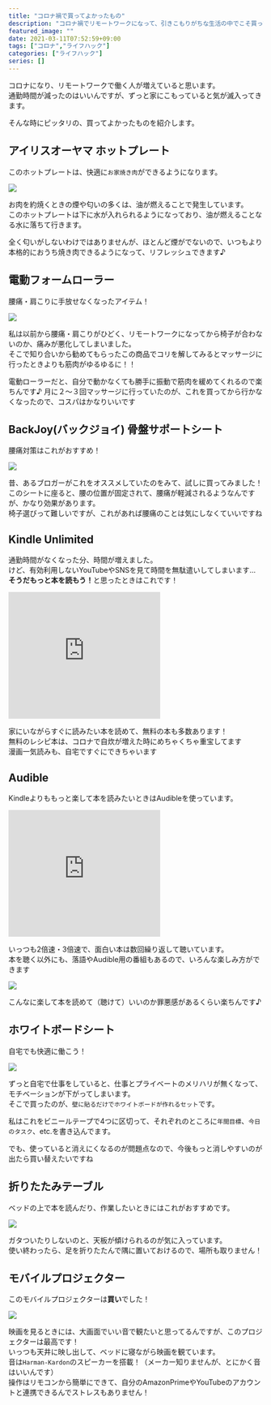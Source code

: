 ```yaml
---
title: "コロナ禍で買ってよかったもの"
description: "コロナ禍でリモートワークになって、引きこもりがちな生活の中でこそ買ってよかったものを紹介します"
featured_image: ""
date: 2021-03-11T07:52:59+09:00
tags: ["コロナ","ライフハック"]
categories: ["ライフハック"]
series: []
---
```

コロナになり、リモートワークで働く人が増えていると思います。  
通勤時間が減ったのはいいんですが、ずっと家にこもっていると気が滅入ってきます。  

そんな時にピッタリの、買ってよかったものを紹介します。

## アイリスオーヤマ ホットプレート
このホットプレートは、快適に`お家焼き肉`ができるようになります。  

<a href="https://www.amazon.co.jp/gp/product/B07NCYVRSK?ie=UTF8&psc=1&linkCode=li3&tag=peperon414105-22&linkId=ee557f9fd2d6bbcde20d70096b531fa0&language=ja_JP&ref_=as_li_ss_il" target="_blank"><img border="0" src="//ws-fe.amazon-adsystem.com/widgets/q?_encoding=UTF8&ASIN=B07NCYVRSK&Format=_SL250_&ID=AsinImage&MarketPlace=JP&ServiceVersion=20070822&WS=1&tag=peperon414105-22&language=ja_JP" ></a><img src="https://ir-jp.amazon-adsystem.com/e/ir?t=peperon414105-22&language=ja_JP&l=li3&o=9&a=B07NCYVRSK" width="1" height="1" border="0" alt="" style="border:none !important; margin:0px !important;" />

お肉を約焼くときの煙や匂いの多くは、油が燃えることで発生しています。  
このホットプレートは下に水が入れられるようになっており、油が燃えることなる水に落ちて行きます。

全く匂いがしないわけではありませんが、ほとんど煙がでないので、いつもより本格的におうち焼き肉できるようになって、リフレッシュできます♪

## 電動フォームローラー
腰痛・肩こりに手放せなくなったアイテム！

<a href="https://www.amazon.co.jp/gp/product/B087CLX3B7?ie=UTF8&psc=1&linkCode=li3&tag=peperon414105-22&linkId=d20c73ce5c1b48f8f29005fa248f2d25&language=ja_JP&ref_=as_li_ss_il" target="_blank"><img border="0" src="//ws-fe.amazon-adsystem.com/widgets/q?_encoding=UTF8&ASIN=B087CLX3B7&Format=_SL250_&ID=AsinImage&MarketPlace=JP&ServiceVersion=20070822&WS=1&tag=peperon414105-22&language=ja_JP" ></a><img src="https://ir-jp.amazon-adsystem.com/e/ir?t=peperon414105-22&language=ja_JP&l=li3&o=9&a=B087CLX3B7" width="1" height="1" border="0" alt="" style="border:none !important; margin:0px !important;" />

私は以前から腰痛・肩こりがひどく、リモートワークになってから椅子が合わないのか、痛みが悪化してしまいました。  
そこで知り合いから勧めてもらったこの商品でコリを解してみるとマッサージに行ったときよりも筋肉がゆるゆるに！！  

電動ローラーだと、自分で動かなくても勝手に振動で筋肉を緩めてくれるので楽ちんです♪
月に２〜３回マッサージに行っていたのが、これを買ってから行かなくなったので、コスパはかなりいいです

## BackJoy(バックジョイ) 骨盤サポートシート
腰痛対策はこれがおすすめ！

<a href="https://www.amazon.co.jp/BackJoy-%E3%83%90%E3%83%83%E3%82%AF%E3%82%B8%E3%83%A7%E3%82%A4-%E9%AA%A8%E7%9B%A4%E3%82%B5%E3%83%9D%E3%83%BC%E3%83%88%E3%82%B7%E3%83%BC%E3%83%88-%E3%83%96%E3%83%A9%E3%83%83%E3%82%AF%E3%80%90%E6%AD%A3%E8%A6%8F%E5%93%81%E3%80%91-BJRFM006/dp/B015IMJOLK?__mk_ja_JP=%E3%82%AB%E3%82%BF%E3%82%AB%E3%83%8A&dchild=1&keywords=%E9%AA%A8%E7%9B%A4%E3%82%B5%E3%83%9D%E3%83%BC%E3%83%88&qid=1615417937&sr=8-13&linkCode=li3&tag=peperon414105-22&linkId=4fdb911b6440ec2fecebaa41c2a87e7f&language=ja_JP&ref_=as_li_ss_il" target="_blank"><img border="0" src="//ws-fe.amazon-adsystem.com/widgets/q?_encoding=UTF8&ASIN=B015IMJOLK&Format=_SL250_&ID=AsinImage&MarketPlace=JP&ServiceVersion=20070822&WS=1&tag=peperon414105-22&language=ja_JP" ></a><img src="https://ir-jp.amazon-adsystem.com/e/ir?t=peperon414105-22&language=ja_JP&l=li3&o=9&a=B015IMJOLK" width="1" height="1" border="0" alt="" style="border:none !important; margin:0px !important;" />

昔、あるブロガーがこれをオススメしていたのをみて、試しに買ってみました！  
このシートに座ると、腰の位置が固定されて、腰痛が軽減されるようなんですが、かなり効果があります。  
椅子選びって難しいですが、これがあれば腰痛のことは気にしなくていいですね  

## Kindle Unlimited
通勤時間がなくなった分、時間が増えました。  
けど、有効利用しないYouTubeやSNSを見て時間を無駄遣いしてしまいます...
<strong class="border">そうだもっと本を読もう！</strong>と思ったときはこれです！

<iframe src="https://rcm-fe.amazon-adsystem.com/e/cm?o=9&p=12&l=ur1&category=kindleunlimited&banner=0AB3H18G96CHRYZ8TV02&f=ifr&linkID=7e55e5923b24ff5fbb8c5fcb8b085ec8&t=peperon414105-22&tracking_id=peperon414105-22" width="300" height="250" scrolling="no" border="0" marginwidth="0" style="border:none;" frameborder="0"></iframe>

家にいながらすぐに読みたい本を読めて、無料の本も多数あります！  
無料のレシピ本は、コロナで自炊が増えた時にめちゃくちゃ重宝してます  
漫画一気読みも、自宅ですぐにできちゃいます

## Audible
Kindleよりももっと楽して本を読みたいときはAudibleを使っています。  

<iframe src="https://rcm-fe.amazon-adsystem.com/e/cm?o=9&p=12&l=ur1&category=audible&banner=04TW4TSNDNB96FMCBT82&f=ifr&linkID=4d49c135da1b1744000f7f9ae8358a2c&t=peperon414105-22&tracking_id=peperon414105-22" width="300" height="250" scrolling="no" border="0" marginwidth="0" style="border:none;" frameborder="0"></iframe>

いっつも2倍速・3倍速で、面白い本は数回繰り返して聴いています。  
本を聴く以外にも、落語やAudible用の番組もあるので、いろんな楽しみ方ができます

<a href="https://www.amazon.co.jp/%E3%83%9B%E3%83%AA%E3%82%A8%E3%83%A2%E3%83%B3%E3%81%AE%E3%83%93%E3%82%B8%E3%83%8D%E3%82%B9%E3%82%A6%E3%82%A3%E3%83%BC%E3%82%AF%E3%83%AA%E3%83%BCVOL-16-iPad-%E3%82%AD%E3%83%B3%E3%83%89%E3%83%AB-%E6%96%B0%E4%B8%96%E4%BB%A3%E3%82%BF%E3%83%96%E3%83%AC%E3%83%83%E3%83%88%E7%AB%AF%E6%9C%AB%E3%81%AE%E8%A1%9D%E6%92%83/dp/B0109EY0MA?__mk_ja_JP=%E3%82%AB%E3%82%BF%E3%82%AB%E3%83%8A&dchild=1&keywords=%E3%83%9B%E3%83%AA%E3%82%A8%E3%83%A2%E3%83%B3+audible&qid=1615419448&s=digital-text&sr=1-11&linkCode=li3&tag=peperon414105-22&linkId=dad83fff236e0483055df1a0fb1bcd9a&language=ja_JP&ref_=as_li_ss_il" target="_blank"><img border="0" src="//ws-fe.amazon-adsystem.com/widgets/q?_encoding=UTF8&ASIN=B0109EY0MA&Format=_SL250_&ID=AsinImage&MarketPlace=JP&ServiceVersion=20070822&WS=1&tag=peperon414105-22&language=ja_JP" ></a><img src="https://ir-jp.amazon-adsystem.com/e/ir?t=peperon414105-22&language=ja_JP&l=li3&o=9&a=B0109EY0MA" width="1" height="1" border="0" alt="" style="border:none !important; margin:0px !important;" />

こんなに楽して本を読めて（聴けて）いいのか罪悪感があるくらい楽ちんです♪

## ホワイトボードシート
自宅でも快適に働こう！

<a href="https://www.amazon.co.jp/gp/product/B08DFQM9RN?ie=UTF8&psc=1&linkCode=li3&tag=peperon414105-22&linkId=c5fee00c06701b879593a0cfc645d79f&language=ja_JP&ref_=as_li_ss_il" target="_blank"><img border="0" src="//ws-fe.amazon-adsystem.com/widgets/q?_encoding=UTF8&ASIN=B08DFQM9RN&Format=_SL250_&ID=AsinImage&MarketPlace=JP&ServiceVersion=20070822&WS=1&tag=peperon414105-22&language=ja_JP" ></a><img src="https://ir-jp.amazon-adsystem.com/e/ir?t=peperon414105-22&language=ja_JP&l=li3&o=9&a=B08DFQM9RN" width="1" height="1" border="0" alt="" style="border:none !important; margin:0px !important;" />

ずっと自宅で仕事をしていると、仕事とプライベートのメリハリが無くなって、モチベーションが下がってしまいます。  
そこで買ったのが、`壁に貼るだけでホワイトボードが作れるセット`です。  

私はこれをビニールテープで4つに区切って、それぞれのところに`年間目標`、`今日のタスク`、etc.を書き込んでます。

でも、使っていると消えにくなるのが問題点なので、今後もっと消しやすいのが出たら買い替えたいですね

## 折りたたみテーブル
ベッドの上で本を読んだり、作業したいときにはこれがおすすめです。  

<a href="https://www.amazon.co.jp/gp/product/B0821CPN1H?ie=UTF8&psc=1&linkCode=li3&tag=peperon414105-22&linkId=673b2be8f5d30177ab1377397c73148b&language=ja_JP&ref_=as_li_ss_il" target="_blank"><img border="0" src="//ws-fe.amazon-adsystem.com/widgets/q?_encoding=UTF8&ASIN=B0821CPN1H&Format=_SL250_&ID=AsinImage&MarketPlace=JP&ServiceVersion=20070822&WS=1&tag=peperon414105-22&language=ja_JP" ></a><img src="https://ir-jp.amazon-adsystem.com/e/ir?t=peperon414105-22&language=ja_JP&l=li3&o=9&a=B0821CPN1H" width="1" height="1" border="0" alt="" style="border:none !important; margin:0px !important;" />

ガタついたりしないのと、天板が傾けられるのが気に入っています。  
使い終わったら、足を折りたたんで隅に置いておけるので、場所も取りません！

## モバイルプロジェクター
このモバイルプロジェクターは<strong class="border">買い</strong>でした！

<a href="https://www.amazon.co.jp/gp/product/B085DDCSTV?ie=UTF8&psc=1&linkCode=li3&tag=peperon414105-22&linkId=bd904768e04bf1974bcf56ba6f1fe6d7&language=ja_JP&ref_=as_li_ss_il" target="_blank"><img border="0" src="//ws-fe.amazon-adsystem.com/widgets/q?_encoding=UTF8&ASIN=B085DDCSTV&Format=_SL250_&ID=AsinImage&MarketPlace=JP&ServiceVersion=20070822&WS=1&tag=peperon414105-22&language=ja_JP" ></a><img src="https://ir-jp.amazon-adsystem.com/e/ir?t=peperon414105-22&language=ja_JP&l=li3&o=9&a=B085DDCSTV" width="1" height="1" border="0" alt="" style="border:none !important; margin:0px !important;" />

映画を見るときには、大画面でいい音で観たいと思ってるんですが、このプロジェクターは最高です！  
いっつも天井に映し出して、ベッドに寝ながら映画を観ています。  
音は`Harman-Kardon`のスピーカーを搭載！（メーカー知りませんが、とにかく音はいいんです）  
操作はリモコンから簡単にできて、自分のAmazonPrimeやYouTubeのアカウントと連携できるんでストレスもありません！  